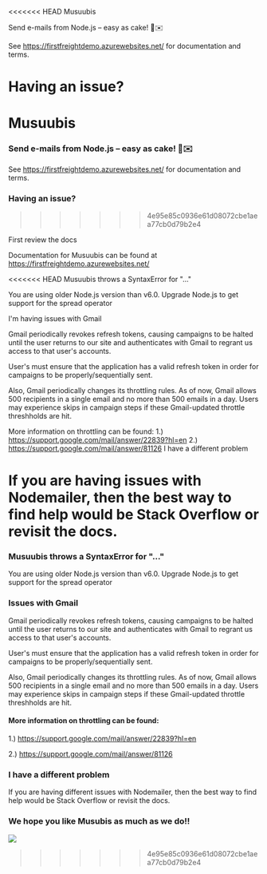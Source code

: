 <<<<<<< HEAD
Musuubis

Send e-mails from Node.js – easy as cake! 🍰✉️

See https://firstfreightdemo.azurewebsites.net/ for documentation and terms.

Having an issue?
=======
# Musuubis

### Send e-mails from Node.js – easy as cake! 🍰✉️

See https://firstfreightdemo.azurewebsites.net/ for documentation and terms.

### Having an issue?
>>>>>>> 4e95e85c0936e61d08072cbe1aea77cb0d79b2e4

First review the docs

Documentation for Musuubis can be found at https://firstfreightdemo.azurewebsites.net/

<<<<<<< HEAD
Musuubis throws a SyntaxError for "..."

You are using older Node.js version than v6.0. Upgrade Node.js to get support for the spread operator

I'm having issues with Gmail

Gmail periodically revokes refresh tokens, causing campaigns to be halted until the user returns to our site and authenticates with Gmail to regrant us access to that user's accounts.

User's must ensure that the application has a valid refresh token in order for campaigns to be properly/sequentially sent. 

Also, Gmail periodically changes its throttling rules. As of now, Gmail allows 500 recipients in a single email and no more than 500 emails in a day. Users may experience skips in campaign steps if these Gmail-updated throttle threshholds are hit.

More information on throttling can be found:
 1.) https://support.google.com/mail/answer/22839?hl=en
 2.) https://support.google.com/mail/answer/81126
I have a different problem

If you are having issues with Nodemailer, then the best way to find help would be Stack Overflow or revisit the docs.
=======
### Musuubis throws a SyntaxError for "..."

You are using older Node.js version than v6.0. Upgrade Node.js to get support for the spread operator

### Issues with Gmail

Gmail periodically revokes refresh tokens, causing campaigns to be halted until the user returns to our site and authenticates with Gmail to regrant us access to that user's accounts.

User's must ensure that the application has a valid refresh token in order for campaigns to be properly/sequentially sent.

Also, Gmail periodically changes its throttling rules. As of now, Gmail allows 500 recipients in a single email and no more than 500 emails in a day. Users may experience skips in campaign steps if these Gmail-updated throttle threshholds are hit.

#### More information on throttling can be found: 
1.) https://support.google.com/mail/answer/22839?hl=en

2.) https://support.google.com/mail/answer/81126 

### I have a different problem

If you are having different issues with Nodemailer, then the best way to find help would be Stack Overflow or revisit the docs.

### We hope you like Musubis as much as we do!!
![](http://www.hawaiimagazine.com/sites/default/files/sites/default/files/spam-musubi-emoji.jpg)
>>>>>>> 4e95e85c0936e61d08072cbe1aea77cb0d79b2e4
